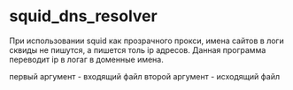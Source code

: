 # squid_dns_resolver

При использовании squid как прозрачного прокси, имена сайтов в логи сквиды не пишутся, а пишется толь ip адресов.
Данная программа переводит ip в логаг в доменные имена.

первый аргумент - входящий файл
второй аргумент - исходящий файл
